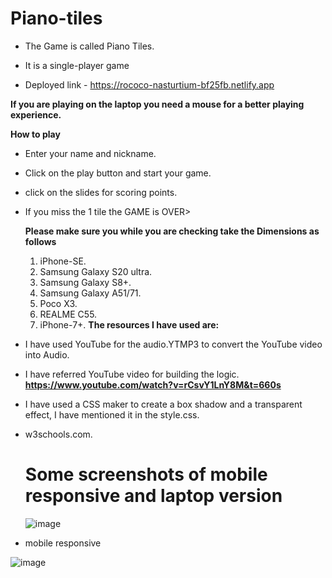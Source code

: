 ﻿# Piano-tiles
 
- The Game is called Piano Tiles.

- It is a single-player game

- Deployed link - https://rococo-nasturtium-bf25fb.netlify.app

**If you are playing on the laptop you need a mouse for a better playing experience.**

**How to play**
- Enter your name and nickname.
- Click on the play button and start your game.
- click on the slides for scoring points.
- If you miss the 1 tile the GAME is OVER>

  **Please make sure you while you are checking take the Dimensions as follows**
  1. iPhone-SE.
  2. Samsung Galaxy S20 ultra.
  3. Samsung Galaxy S8+.
  4. Samsung Galaxy A51/71.
  5. Poco X3.
  6. REALME C55.
  7. iPhone-7+.
**The resources I have used are:**
- I have used YouTube for the audio.YTMP3 to convert the YouTube video into Audio.
- I have referred YouTube video for building the logic. **https://www.youtube.com/watch?v=rCsvY1LnY8M&t=660s**
- I have used a CSS maker to create a box shadow and a transparent effect, I have mentioned it in the style.css.
- w3schools.com.

  # Some screenshots of mobile responsive and laptop version
  ![image](https://github.com/omjadhav1910/Piano-tiles/assets/144478519/bb4b061b-d2a7-4894-a363-824124d24a87)
- mobile responsive

![image](https://github.com/omjadhav1910/Piano-tiles/assets/144478519/fd134597-74f8-47d8-a01c-645cbfccef83)



